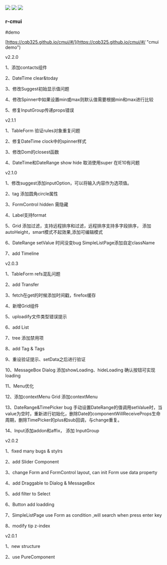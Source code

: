 ![](https://img.shields.io/badge/r--cmui-2.2.0-blue.svg) ![](https://img.shields.io/badge/licence-MIT%20License-blue.svg) ![](https://img.shields.io/badge/build-passing-brightgreen.svg)
### r-cmui

#demo

[https://cqb325.github.io/cmui/#/](https://cqb325.github.io/cmui/#/ "cmui demo")

v2.2.0

1、添加contacts组件

2、DateTime clear&today

3、修改Suggest初始显示值问题

4、修改Spinner中如果设置min或max则默认值需要根据min和max进行比较

5、修复InputGroup传递props错误

v2.1.1

1、TableForm 验证rules对象重复问题

2、修复DateTime clock中的spinner样式

3、修改Dom的closest函数

4、DateTime和DateRange show hide 取消使用super 在IE10有问题

v2.1.0

1、修改suggest添加inputOption，可以将输入内容作为选项值。

2、tag 添加圆角circle属性

3、FormControl hidden 需隐藏

4、Label支持format

5、Grid 添加过滤，支持远程排序和过滤，远程排序支持多字段排序， 添加autoHeight，smart模式不起效果,添加可编辑模式

6、DateRange setValue 时间没变bug  SimpleListPage添加自定className

7、add Timeline

v2.0.3

1、TableForm refs混乱问题

2、add Transfer

3、fetch在get的时候添加时间戳，firefox缓存

4、新增Grid组件

5、uploadify文件类型错误提示

6、add List

7、tree 添加禁用项

8、add Tag & Tags 

9、重设验证提示、setData之后进行验证

10、MessageBox Dialog 添加showLoading、hideLoading 确认按钮可实现loading

11、Menu优化

12、添加contextMenu  Grid 添加contextMenu

13、DateRange&TimePicker bug  手动设置DateRange的值调用setValue时，当value为空时，重新进行初始化，删除Date的componentWillReceiveProps生命周期，删除TimePicker的plus和sub回调，与change重复。

14、Input添加addon和affix， 添加 InputGroup

v2.0.2

1、fixed many bugs & stylrs

2、add Slider Component

3、change Form and FormControl layout, can init Form use data property

4、add Draggable to Dialog & MessageBox

5、add filter to Select

6、Button add loadding

7、SimpleListPage use Form as condition ,will search when press enter key

8、modify tip z-index

v2.0.1

1、new structure

2、use PureComponent
